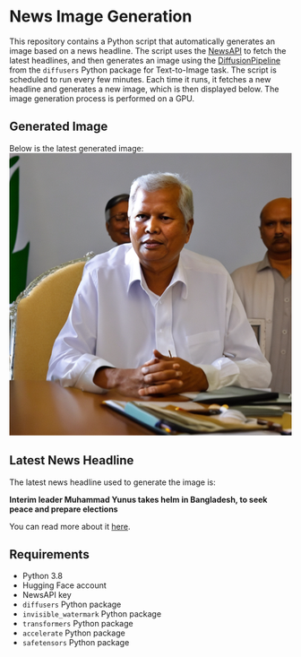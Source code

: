# News Image Generation
This repository contains a Python script that automatically generates an image based on a news headline. The script uses the [NewsAPI](https://newsapi.org/) to fetch the latest headlines, and then generates an image using the [DiffusionPipeline](https://github.com/huggingface/diffusers) from the `diffusers` Python package for Text-to-Image task.
The script is scheduled to run every few minutes. Each time it runs, it fetches a new headline and generates a new image, which is then displayed below. The image generation process is performed on a GPU.

## Generated Image
Below is the latest generated image:
![Generated Image](image.png)

## Latest News Headline
The latest news headline used to generate the image is:

**Interim leader Muhammad Yunus takes helm in Bangladesh, to seek peace and prepare elections**

You can read more about it [here](https://news.google.com/rss/articles/CBMiogFBVV95cUxPSTVVeEpXWXlqT0VvVEhKRmoySnJZejN4dFQ4cUdkem91dTdHeU11Z2k4MUpJeUM5X0ZUZVJpd2RpTWllb1JHUXEwM3lCcDhrcTY2c293VXpIOC1DUzNOVmh4WHd3dHlxR05waHpYc09YWVNiYUN0b0ZONGphU0hmLURBQUZLZTk1WGdMSUxoRkNnMFhHUTQ0Q2Z2YURYdk9Ecmc?oc=5).

## Requirements
- Python 3.8
- Hugging Face account
- NewsAPI key
- `diffusers` Python package
- `invisible_watermark` Python package
- `transformers` Python package
- `accelerate` Python package
- `safetensors` Python package
